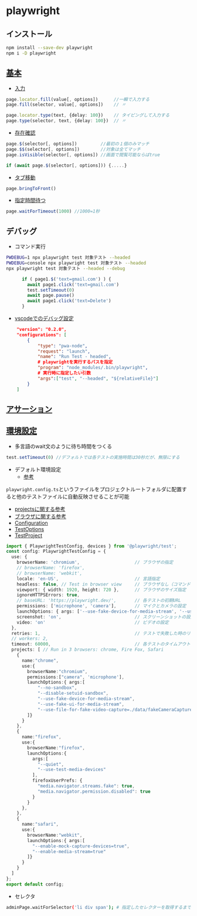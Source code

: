 # playwright

## インストール

```sh
npm install --save-dev playwright
npm i -D playwright
```

## [基本](https://playwright.dev/docs/api/class-page)

* [入力](https://playwright.dev/docs/api/class-locator#locator-fill)

```typescript
page.locator.fill(value[, options])      //一瞬で入力する
page.fill(selector, value[, options])    // 〃

page.locator.type(text, {delay: 100})​    // タイピングして入力する
page.type(selector, text, {delay: 100})​  // 〃
```

* [存在確認](https://playwright.dev/docs/api/class-page#page-query-selector)

```typescript
page.$(selector[, options])         //最初の１個のみマッチ
page.$$(selector[, options])        //対象は全てマッチ
page.isVisible(selector[, options])​ //画面で閲覧可能ならばtrue

if (await page.$(selector[, options])) {.....}
```

* [タブ移動](https://playwright.dev/docs/api/class-page#page-bring-to-front)

```typescript
page.bringToFront()
```

* [指定時間待つ](https://playwright.dev/docs/api/class-page#page-wait-for-timeout)

```typescript
page.waitForTimeout(1000) //1000=1秒
```

## デバッグ

* コマンド実行

```sh
PWDEBUG=1 npx playwright test 対象テスト --headed
PWDEBUG=console npx playwright test 対象テスト --headed
npx playwright test 対象テスト --headed --debug
```

```typescript
      if ( page1.$('text=gmail.com') ) {
        await page1.click('text=gmail.com')
        test.setTimeout(0)
        await page.pause()
        await page1.click('text=Delete')
      }
```

* [vscodeでのデバッグ設定](https://qiita.com/sakamoto66/items/d7a0977601ec94b88e98)

```json
    "version": "0.2.0",
    "configurations": [
        {
            "type": "pwa-node",
            "request": "launch",
            "name": "Run Test - headed",
            # playwrightを実行するパスを指定
            "program": "node_modules/.bin/playwright",
            # 実行時に指定したい引数
            "args":["test", "--headed", "${relativeFile}"]
        }
    ]
```

## [アサーション](https://playwright.dev/docs/test-assertions)

## [環境設定](https://playwright.dev/docs/api/class-testoptions)

* 多言語のwait文のように待ち時間をつくる

```typescript
test.setTimeout(0) //デフォルトでは各テストの実施時間は30秒だが、無限にする
```

* デフォルト環境設定
  * [参考](https://playwright.dev/docs/api/class-testoptions)

`playwright.config.ts`というファイルをプロジェクトルートフォルダに配置すると他のテストファイルに自動反映させることが可能

* [projectsに関する参考](https://github.com/microsoft/playwright/issues/2973#issuecomment-971608969)
* [ブラウザに関する参考](https://webrtc.org/getting-started/testing)
* [Configuration](https://playwright.dev/docs/test-configuration)
* [TestOptions](https://playwright.dev/docs/api/class-testoptions#test-options-launch-options)
* [TestProject](https://playwright.dev/docs/api/class-testproject)

```typescript
import { PlaywrightTestConfig, devices } from '@playwright/test';
const config: PlaywrightTestConfig = {
  use: {
    browserName: 'chromium',                     // ブラウザの指定
    // browserName: 'firefox',
    // browserName: 'webkit',
    locale: 'en-US',                             // 言語指定
    headless: false, // Test in browser view     // ブラウザなし（コマンドのみ）かどうか
    viewport: { width: 1920, height: 720 },      // ブラウザのサイズ指定
    ignoreHTTPSErrors: true,
    // baseURL: 'https://playwright.dev/',       // 各テストの初期URL
    permissions: ['microphone', 'camera'],       // マイクとカメラの設定
    launchOptions: { args: ['--use-fake-device-for-media-stream', '--use-fake-ui-for-media-stream'] },
    screenshot: 'on',                            // スクリーンショットの設定
    video: 'on'                                  // ビデオの設定
  },
  retries: 1,                                    // テストで失敗した時のリトライ回数。デフォルトでは0なのでリトライなし
  // workers: 2,
  timeout: 60000,                                // 各テストのタイムアウト時間設定。1000=1秒。60000=1分
  projects: [ // Run in 3 browsers: chrome, Fire Fox, Safari
    {
      name:"chrome",
      use:{
        browserName:"chromium",
        permissions:["camera", 'microphone'],
        launchOptions:{ args:[
            "--no-sandbox",
            "--disable-setuid-sandbox",
            "--use-fake-device-for-media-stream",
            "--use-fake-ui-for-media-stream",
            "--use-file-for-fake-video-capture=./data/fakeCameraCaptureDP.y4m"
        ]}
      }
    },
    {
      name:"firefox",
      use:{
        browserName:"firefox",
        launchOptions:{
          args:[
            "--quiet",
            "--use-test-media-devices" 
          ],
          firefoxUserPrefs: { 
            "media.navigator.streams.fake": true,
            "media.navigator.permission.disabled": true 
          }
        }             
      },
    },
    {
      name:"safari",
      use:{
        browserName:"webkit",
        launchOptions:{ args:[
          "--enable-mock-capture-devices=true",
          "--enable-media-stream=true"
        ]}
      }
    }
  ]
};
export default config;
```

* セレクタ

```sh
adminPage.waitForSelector('li div span'); # 指定したセレクターを取得するまで待つ
```
